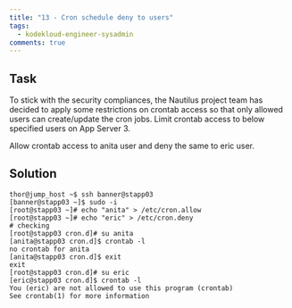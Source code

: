 ```yaml
---
title: "13 - Cron schedule deny to users"
tags:
  - kodekloud-engineer-sysadmin
comments: true
---
```


## Task


To stick with the security compliances, the Nautilus project team has decided to apply some restrictions on crontab access so that only allowed users can create/update the cron jobs. Limit crontab access to below specified users on App Server 3.

Allow crontab access to anita user and deny the same to eric user.

## Solution

```shell
thor@jump_host ~$ ssh banner@stapp03
[banner@stapp03 ~]$ sudo -i
[root@stapp03 ~]# echo "anita" > /etc/cron.allow
[root@stapp03 ~]# echo "eric" > /etc/cron.deny
# checking
[root@stapp03 cron.d]# su anita
[anita@stapp03 cron.d]$ crontab -l
no crontab for anita
[anita@stapp03 cron.d]$ exit
exit
[root@stapp03 cron.d]# su eric
[eric@stapp03 cron.d]$ crontab -l
You (eric) are not allowed to use this program (crontab)
See crontab(1) for more information
```

